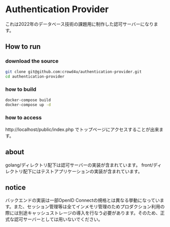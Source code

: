 # Authentication Provider

これは2022年のデータベース技術の課題用に制作した認可サーバーになります。

## How to run

### download the source

```bash
git clone git@github.com:crowd4u/authentication-provider.git
cd authentication-provider
```

### how to build

```bash
docker-compose build
docker-compose up -d
```

### how to access

http://localhost/public/index.php でトップページにアクセスすることが出来ます。


## about

golang/ディレクトリ配下は認可サーバーの実装が含まれています。
front/ディレクトリ配下にはテストアプリケーションの実装が含まれています。

## notice

バックエンドの実装は一部OpenID Connectの規格とは異なる挙動になっています。また、セッション管理等は全てインメモリ管理のためプロダクション利用の際には別途キャッシュストレージの導入を行なう必要があります。そのため、正式な認可サーバーとしては用いないでください。
